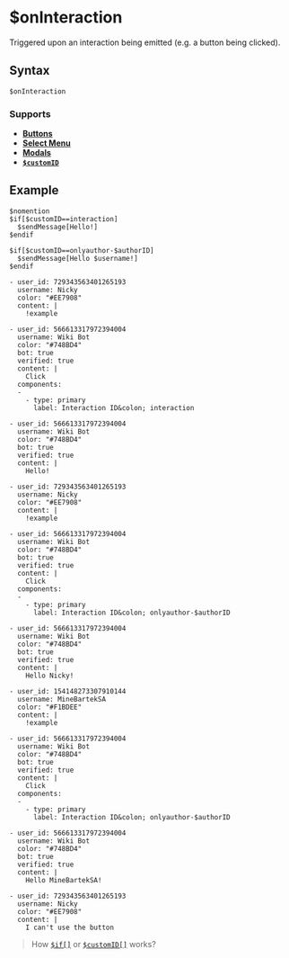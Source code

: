 # $onInteraction
Triggered upon an interaction being emitted (e.g. a button being clicked).

## Syntax
```
$onInteraction
```

### Supports
- **[Buttons](../guides/general/interactions/buttons/aboutButtons.md)**
- **[Select Menu](../guides/general/interactions/selectMenus/aboutSelectMenu.md)**
- **[Modals](../guides/general/interactions/modals/aboutModals.md)**
- **[`$customID`](../bdscript/customID.md)**

## Example
```
$nomention
$if[$customID==interaction]
  $sendMessage[Hello!]
$endif

$if[$customID==onlyauthor-$authorID]
  $sendMessage[Hello $username!]
$endif
```
``` discord yaml
- user_id: 729343563401265193
  username: Nicky
  color: "#EE7908"
  content: |
    !example

- user_id: 566613317972394004
  username: Wiki Bot
  color: "#748BD4"
  bot: true
  verified: true
  content: |
    Click
  components:
  -
    - type: primary
      label: Interaction ID&colon; interaction

- user_id: 566613317972394004
  username: Wiki Bot
  color: "#748BD4"
  bot: true
  verified: true
  content: |
    Hello!

- user_id: 729343563401265193
  username: Nicky
  color: "#EE7908"
  content: |
    !example

- user_id: 566613317972394004
  username: Wiki Bot
  color: "#748BD4"
  bot: true
  verified: true
  content: |
    Click
  components:
  -
    - type: primary
      label: Interaction ID&colon; onlyauthor-$authorID

- user_id: 566613317972394004
  username: Wiki Bot
  color: "#748BD4"
  bot: true
  verified: true
  content: |
    Hello Nicky!
```
``` discord yaml
- user_id: 154148273307910144
  username: MineBartekSA
  color: "#F1BDEE"
  content: |
    !example

- user_id: 566613317972394004
  username: Wiki Bot
  color: "#748BD4"
  bot: true
  verified: true
  content: |
    Click
  components:
  -
    - type: primary
      label: Interaction ID&colon; onlyauthor-$authorID

- user_id: 566613317972394004
  username: Wiki Bot
  color: "#748BD4"
  bot: true
  verified: true
  content: |
    Hello MineBartekSA!

- user_id: 729343563401265193
  username: Nicky
  color: "#EE7908"
  content: |
    I can't use the button
```

> How [`$if[]`](../guides/general/ifStatements.md) or [`$customID[]`](../bdscript/customID.md) works?
